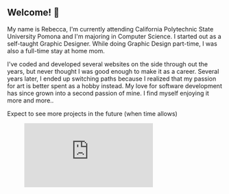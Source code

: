 ## Welcome! 👋
My name is Rebecca, I'm currently attending California Polytechnic State University Pomona and I'm majoring in Computer Science. I started out as a self-taught Graphic Designer. While doing Graphic Design part-time, I was also a full-time stay at home mom. 

I've coded and developed several websites on the side through out the years, but never thought I was good enough to make it as a career. Several years later, I ended up switching paths because I realized that my passion for art is better spent as a hobby instead. My love for software development has since grown into a second passion of mine. I find myself enjoying it more and more..

Expect to see more projects in the future (when time allows)

<figure><embed src="https://wakatime.com/share/@b05b1ba7-b840-4e06-ac76-6d4471fef41a/a7c8a550-b704-4c07-98be-5ab5a4a910f0.svg"></embed></figure>

<!--
**Rebeccals/Rebeccals** is a ✨ _special_ ✨ repository because its `README.md` (this file) appears on your GitHub profile.

Here are some ideas to get you started:

- 🔭 I’m currently working on ...
- 🌱 I’m currently learning ...
- 👯 I’m looking to collaborate on ...
- 🤔 I’m looking for help with ...
- 💬 Ask me about ...
- 📫 How to reach me: ...
- 😄 Pronouns: ...
- ⚡ Fun fact: ...
-->
